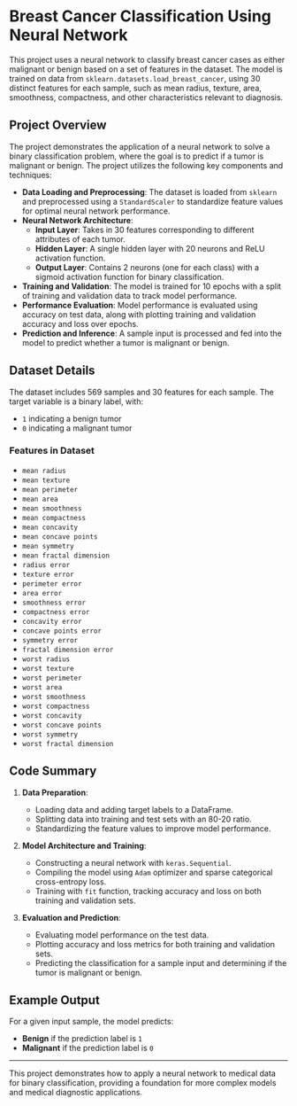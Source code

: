 # Breast Cancer Classification Using Neural Network

This project uses a neural network to classify breast cancer cases as either malignant or benign based on a set of features in the dataset. The model is trained on data from `sklearn.datasets.load_breast_cancer`, using 30 distinct features for each sample, such as mean radius, texture, area, smoothness, compactness, and other characteristics relevant to diagnosis.

## Project Overview

The project demonstrates the application of a neural network to solve a binary classification problem, where the goal is to predict if a tumor is malignant or benign. The project utilizes the following key components and techniques:

- **Data Loading and Preprocessing**: The dataset is loaded from `sklearn` and preprocessed using a `StandardScaler` to standardize feature values for optimal neural network performance.
- **Neural Network Architecture**:
  - **Input Layer**: Takes in 30 features corresponding to different attributes of each tumor.
  - **Hidden Layer**: A single hidden layer with 20 neurons and ReLU activation function.
  - **Output Layer**: Contains 2 neurons (one for each class) with a sigmoid activation function for binary classification.
- **Training and Validation**: The model is trained for 10 epochs with a split of training and validation data to track model performance.
- **Performance Evaluation**: Model performance is evaluated using accuracy on test data, along with plotting training and validation accuracy and loss over epochs.
- **Prediction and Inference**: A sample input is processed and fed into the model to predict whether a tumor is malignant or benign.

## Dataset Details

The dataset includes 569 samples and 30 features for each sample. The target variable is a binary label, with:
- `1` indicating a benign tumor
- `0` indicating a malignant tumor

### Features in Dataset

- `mean radius`
- `mean texture`
- `mean perimeter`
- `mean area`
- `mean smoothness`
- `mean compactness`
- `mean concavity`
- `mean concave points`
- `mean symmetry`
- `mean fractal dimension`
- `radius error`
- `texture error`
- `perimeter error`
- `area error`
- `smoothness error`
- `compactness error`
- `concavity error`
- `concave points error`
- `symmetry error`
- `fractal dimension error`
- `worst radius`
- `worst texture`
- `worst perimeter`
- `worst area`
- `worst smoothness`
- `worst compactness`
- `worst concavity`
- `worst concave points`
- `worst symmetry`
- `worst fractal dimension`

## Code Summary

1. **Data Preparation**:
   - Loading data and adding target labels to a DataFrame.
   - Splitting data into training and test sets with an 80-20 ratio.
   - Standardizing the feature values to improve model performance.

2. **Model Architecture and Training**:
   - Constructing a neural network with `keras.Sequential`.
   - Compiling the model using `Adam` optimizer and sparse categorical cross-entropy loss.
   - Training with `fit` function, tracking accuracy and loss on both training and validation sets.

3. **Evaluation and Prediction**:
   - Evaluating model performance on the test data.
   - Plotting accuracy and loss metrics for both training and validation sets.
   - Predicting the classification for a sample input and determining if the tumor is malignant or benign.

## Example Output

For a given input sample, the model predicts:
- **Benign** if the prediction label is `1`
- **Malignant** if the prediction label is `0`

---

This project demonstrates how to apply a neural network to medical data for binary classification, providing a foundation for more complex models and medical diagnostic applications.
